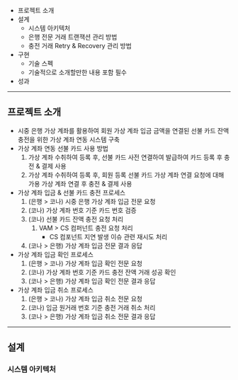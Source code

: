 - 프로젝트 소개
- 설계
	- 시스템 아키텍처
	- 은행 전문 거래 트랜잭션 관리 방법
	- 충전 거래 Retry & Recovery 관리 방법
- 구현
	- 기술 스펙
	- 기술적으로 소개할만한 내용 포함 필수
- 성과
----
## 프로젝트 소개

- 시중 은행 가상 계좌를 활용하여 회원 가상 계좌 입금 금액을 연결된 선불 카드 잔액 충전을 위한 가상 계좌 연동 시스템 구축
- 가상 계좌 연동 선불 카드 사용 방법
	1. 가상 계좌 수취하여 등록 후, 선불 카드 사전 연결하여 발급하여 카드 등록 후 충전 & 결제 사용
	2. 가상 계좌 수취하여 등록 후, 회원 등록 선불 카드 가상 계좌 연결 요청에 대해 가용 가상 계좌 연결 후 충전 & 결제 사용
- 가상 계좌 입금 & 선불 카드 충전 프로세스
	1. (은행 > 코나) 시중 은행 가상 계좌 입금 전문 요청
	2. (코나) 가상 계좌 번호 기준 카드 번호 검증
	3. (코나) 선불 카드 잔액 충전 요청 처리
		1. VAM > CS 컴퍼넌트 충전 요청 처리
			- CS 컴포넌트 지연 발생 이슈 관련 재시도 처리
	4. (코나 > 은행) 가상 계좌 입금 전문 결과 응답
- 가상 계좌 입금 확인 프로세스
	1. (은행 > 코나) 가상 계좌 입금 확인 전문 요청
	2. (코나) 가상 계좌 번호 기준 카드 충전 잔액 거래 성공 확인
	3. (코나 > 은행) 가상 계좌 입금 확인 전문 결과 응답
- 가상 계좌 입금 취소 프로세스
	1. (은행 > 코나) 가상 계좌 입금 취소 전문 요청
	2. (코나) 입금 원거래 번호 기준 충전 거래 취소 처리
	3. (코나 > 은행) 가상 계좌 입금 취소 전문 결과 응답

----

## 설계

### 시스템 아키텍처

